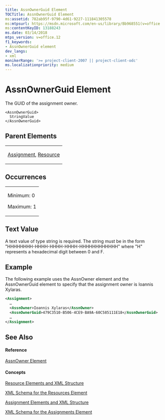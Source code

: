 ```yaml
---
title: AssnOwnerGuid Element
TOCTitle: AssnOwnerGuid Element
ms:assetid: 782ab95f-9790-4d61-9227-111841305578
ms:mtpsurl: https://msdn.microsoft.com/en-us/library/Bb968551(v=office.12)
ms:contentKeyID: 13188243
ms.date: 03/14/2018
mtps_version: v=office.12
f1_keywords:
- AssnOwnerGuid element
dev_langs:
- xml
monikerRange: '>= project-client-2007 || project-client-odc'
ms.localizationpriority: medium
---
```


# AssnOwnerGuid Element




The GUID of the assignment owner.

    <AssnOwnerGuid>
      StringValue
    </AssnOwnerGuid>

## Parent Elements

<table>
<colgroup>
<col style="width: 100%" />
</colgroup>
<tbody>
<tr class="odd">
<td><p><a href="assignment-element.md">Assignment</a>, <a href="resource-element.md">Resource</a></p></td>
</tr>
</tbody>
</table>

## Occurrences

<table>
<colgroup>
<col style="width: 100%" />
</colgroup>
<tbody>
<tr class="odd">
<td><p>Minimum: 0</p>
<p>Maximum: 1</p></td>
</tr>
</tbody>
</table>

## Text Value

A text value of type string is required. The string must be in the form "HHHHHHHH-HHHH-HHHH-HHHH-HHHHHHHHHHHH" where "H" represents a hexadecimal digit between 0 and F.

## Example

The following example uses the AssnOwner element and the AssnOwnerGuid element to specify that the assignment owner is Ioannis Xylaras.

``` xml
<Assignment>
  …
  <AssnOwner>Ioannis Xylaras</AssnOwner>
  <AssnOwnerGuid>479C3510-B506-4CE9-BA9A-60C585111E18</AssnOwnerGuid>
  …
</Assignment>
```

## See Also

#### Reference

[AssnOwner Element](assnowner-element.md)

#### Concepts

[Resource Elements and XML Structure](resource-elements-and-xml-structure.md)

[XML Schema for the Resources Element](xml-schema-for-the-resources-element.md)

[Assignment Elements and XML Structure](assignment-elements-and-xml-structure.md)

[XML Schema for the Assignments Element](xml-schema-for-the-assignments-element.md)

